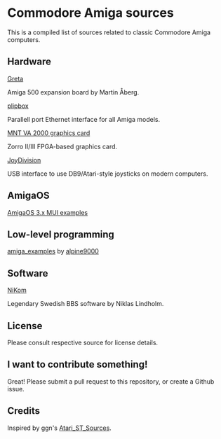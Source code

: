 # Commodore Amiga sources #

This is a compiled list of sources related to classic Commodore Amiga computers.

## Hardware

[Greta](https://github.com/endofexclusive/greta)

Amiga 500 expansion board by Martin Åberg.

[plipbox](https://github.com/cnvogelg/plipbox)

Parallell port Ethernet interface for all Amiga models.

[MNT VA 2000 graphics card](https://github.com/mntmn/amiga2000-gfxcard)

Zorro II/III FPGA-based graphics card.

[JoyDivision](http://onyxsoft.se/joydivision.html)

USB interface to use DB9/Atari-style joysticks on modern computers.


## AmigaOS


[AmigaOS 3.x MUI examples](https://github.com/emartisoft/AmigaOS3.X-MUI-Examples)

## Low-level programming

[amiga_examples](https://github.com/alpine9000/amiga_examples) by [alpine9000](https://github.com/alpine9000)

## Software

[NiKom](https://github.com/punktniklas/NiKom)

Legendary Swedish BBS software by Niklas Lindholm.

## License

Please consult respective source for license details.

## I want to contribute something!

Great! Please submit a pull request to this repository, or create a Github issue.

## Credits

Inspired by ggn's [Atari_ST_Sources](https://github.com/ggnkua/Atari_ST_Sources).
